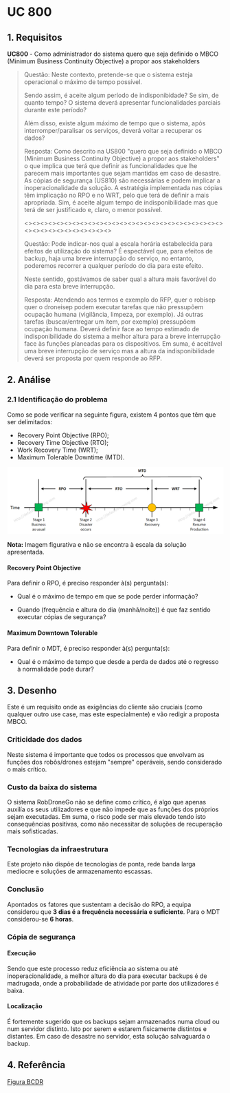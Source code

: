 # UC 800

## 1. Requisitos

**UC800** - Como administrador do sistema quero que seja definido o MBCO (Minimum Business Continuity Objective) a propor aos stakeholders

> Questão: Neste contexto, pretende-se que o sistema esteja operacional o máximo de tempo possível.
>
>Sendo assim, é aceite algum período de indisponibidade? Se sim, de quanto tempo? O sistema deverá apresentar funcionalidades parciais durante este período?
>
>Além disso, existe algum máximo de tempo que o sistema, após interromper/paralisar os serviços, deverá voltar a recuperar os dados?
>
> Resposta: Como descrito na US800 "quero que seja definido o MBCO (Minimum Business Continuity Objective) a propor aos stakeholders" o que implica que terá que definir as funcionalidades que lhe parecem mais importantes que sejam mantidas em caso de desastre.
As cópias de segurança (US810) são necessárias e podem implicar a inoperacionalidade da solução. A estratégia implementada nas cópias têm implicação no RPO e no WRT, pelo que terá de definir a mais apropriada.
Sim, é aceite algum tempo de indisponibilidade mas que terá de ser justificado e, claro, o menor possível.
>
> <><><><><><><><><><><><><><><><><><><><><><><><><><><><><><><><><><><><>
>
> Questão: Pode indicar-nos qual a escala horária estabelecida para efeitos de utilização do sistema? É espectável que, para efeitos de backup, haja uma breve interrupção do serviço, no entanto, poderemos recorrer a qualquer período do dia para este efeito.
>
>Neste sentido, gostávamos de saber qual a altura mais favorável do dia para esta breve interrupção.
>
> Resposta: Atendendo aos termos e exemplo do RFP, quer o robisep quer o droneisep podem executar tarefas que não pressupõem ocupação humana (vigilância, limpeza, por exemplo). Já outras tarefas (buscar/entregar um item, por exemplo) pressupõem ocupação humana.
Deverá definir face ao tempo estimado de indisponibilidade do sistema a melhor altura para a breve interrupção face às funções planeadas para os dispositivos.
Em suma, é aceitável uma breve interrupção de serviço mas a altura da indisponibilidade deverá ser proposta por quem responde ao RFP.

## 2. Análise

### 2.1 Identificação do problema

Como se pode verificar na seguinte figura, existem 4 pontos que têm que ser delimitados:

- Recovery Point Objective (RPO);
- Recovery Time Objective (RTO);
- Work Recovery Time (WRT);
- Maximum Tolerable Downtime (MTD).

![BCDR](BCDR.png "BCDR")

**Nota:** Imagem figurativa e não se encontra à escala da solução apresentada.

#### Recovery Point Objective

Para definir o RPO, é preciso responder à(s) pergunta(s):

- Qual é o máximo de tempo em que se pode perder informação?

- Quando (frequência e altura do dia (manhã/noite)) é que faz sentido executar cópias de segurança?

#### Maximum Downtown Tolerable

Para definir o MDT, é preciso responder à(s) pergunta(s):

- Qual é o máximo de tempo que desde a perda de dados até o regresso à normalidade pode durar?

## 3. Desenho

Este é um requisito onde as exigências do cliente são cruciais (como qualquer outro use case, mas este especialmente) e vão redigir a proposta MBCO.

### Criticidade dos dados

Neste sistema é importante que todos os processos que envolvam as funções dos robôs/drones estejam "sempre" operáveis, sendo considerado o mais crítico.

### Custo da baixa do sistema

O sistema RobDroneGo não se define como crítico, é algo que apenas auxilía os seus utilizadores e que não impede que as funções dos próprios sejam executadas. Em suma, o risco pode ser mais elevado tendo isto consequências positivas, como não necessitar de soluções de recuperação mais sofisticadas.

### Tecnologias da infraestrutura

Este projeto não dispõe de tecnologias de ponta, rede banda larga medíocre e soluções de armazenamento escassas.

### Conclusão

Apontados os fatores que sustentam a decisão do RPO, a equipa considerou que **3 dias é a frequência necessária e suficiente**. Para o MDT considerou-se **6 horas**.

### Cópia de segurança

#### Execução

Sendo que este processo reduz eficiência ao sistema ou até inoperacionalidade, a melhor altura do dia para executar backups é de madrugada, onde a probabilidade de atividade por parte dos utilizadores é baixa.

#### Localização

É fortemente sugerido que os backups sejam armazenados numa cloud ou num servidor distinto. Isto por serem e estarem fisicamente distintos e distantes. Em caso de desastre no servidor, esta solução salvaguarda o backup.

## 4. Referência

[Figura BCDR](https://defaultreasoning.com/2013/12/10/rpo-rto-wrt-mtd/)
